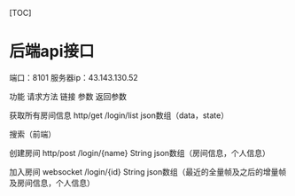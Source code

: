 [TOC]

# 后端api接口

端口：8101
服务器ip：43.143.130.52

 功能              请求方法                 链接         参数       返回参数

获取所有房间信息      http/get             /login/list             json数组（data，state） 

搜索（前端）       

创建房间           http/post            /login/{name}  String    json数组（房间信息，个人信息）

加入房间           websocket            /login/{id}    String    json数组（最近的全量帧及之后的增量帧及房间信息，个人信息）        